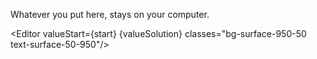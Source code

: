 <script>
	import Editor from '$lib/components/Editor.svelte';
	const start = '\n\n\n\n';
	const valueSolution = 'lol';
</script>

Whatever you put here, stays on your computer.

<Editor valueStart={start} {valueSolution} classes="bg-surface-950-50 text-surface-50-950"/>

